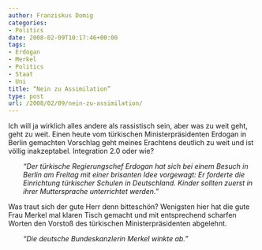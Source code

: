 ```yaml
---
author: Franziskus Domig
categories:
- Politics
date: 2008-02-09T10:17:46+00:00
tags:
- Erdogan
- Merkel
- Politics
- Staat
- Uni
title: “Nein zu Assimilation”
type: post
url: /2008/02/09/nein-zu-assimilation/
---
```


Ich will ja wirklich alles andere als rassistisch sein, aber was zu weit geht, geht zu weit. Einen heute vom türkischen Ministerpräsidenten Erdogan in Berlin gemachten Vorschlag geht meines Erachtens deutlich zu weit und ist völlig inakzeptabel. Integration 2.0 oder wie?

<p style="padding-left: 30px;">
  <i>&#8220;Der türkische Regierungschef Erdogan hat sich bei einem Besuch in<br /> Berlin am Freitag mit einer brisanten Idee vorgewagt: Er forderte die<br /> Einrichtung türkischer Schulen in Deutschland. Kinder sollten zuerst in<br /> ihrer Muttersprache unterrichtet werden.&#8221;</i>
</p>

Was traut sich der gute Herr denn bitteschön? Wenigsten hier hat die gute Frau Merkel mal klaren Tisch gemacht und mit entsprechend scharfen Worten den Vorstoß des türkischen Ministerpräsidenten abgelehnt.

<p style="padding-left: 30px;">
  <i>&#8220;Die deutsche Bundeskanzlerin Merkel winkte ab.&#8221;</i>
</p>
